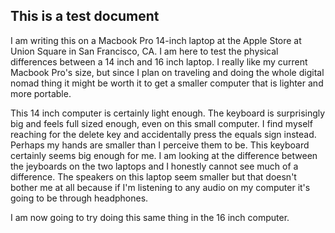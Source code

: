 ## This is a test document

I am writing this on a Macbook Pro 14-inch laptop at the Apple Store at Union Square in San Francisco, CA. I am here to test the physical differences between
a 14 inch and 16 inch laptop. I really like my current Macbook Pro's size, but since I plan on traveling and doing the whole digital nomad thing it might be worth
it to get a smaller computer that is lighter and more portable.

This 14 inch computer is certainly light enough. The keyboard is surprisingly big and feels full sized enough, even on this small computer. I find myself reaching
for the delete key and accidentally press the equals sign instead. Perhaps my hands are smaller than I perceive them to be. This keyboard certainly seems big enough
for me. I am looking at the difference between the jeyboards on the two laptops and I honestly cannot see much of a difference. The speakers on this laptop seem
smaller but that doesn't bother me at all because if I'm listening to any audio on my computer it's going to be through headphones.

I am now going to try doing this same thing in the 16 inch computer.
